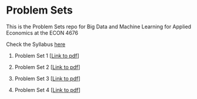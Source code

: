 # Problem Sets

This is the Problem Sets repo for Big Data and Machine Learning for Applied Economics at the ECON 4676

Check the Syllabus [here](https://github.com/ECON-4676-UNIANDES/Syllabus)

1. Problem Set 1 \[[Link to pdf](https://github.com/ECON-4676-UNIANDES/Problem_Sets/blob/master/Problem_Set1/Problem_Set_1.pdf)\]

2. Problem Set 2 \[[Link to pdf](https://github.com/ECON-4676-UNIANDES/Problem_Sets/blob/master/Problem_Set2/Problem_Set_2.pdf)\]

3. Problem Set 3 \[[Link to pdf](https://github.com/ECON-4676-UNIANDES/Problem_Sets/blob/master/Problem_Set3/Problem_Set_3.pdf)\]

4. Problem Set 4 \[[Link to pdf](https://github.com/ECON-4676-UNIANDES/Problem_Sets/blob/master/Problem_Set4/Problem_Set_4.pdf)\]


